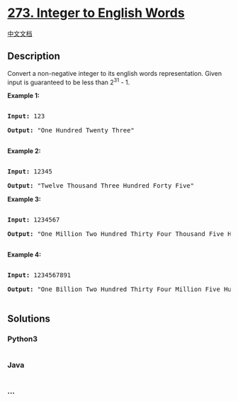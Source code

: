 # [273. Integer to English Words](https://leetcode.com/problems/integer-to-english-words)

[中文文档](/solution/0200-0299/0273.Integer%20to%20English%20Words/README.md)

## Description
<p>Convert a non-negative integer to its english words representation. Given input is guaranteed to be less than 2<sup>31</sup> - 1.</p>



<p><b>Example 1:</b></p>



<pre>

<b>Input:</b> 123

<b>Output:</b> &quot;One Hundred Twenty Three&quot;

</pre>



<p><b>Example 2:</b></p>



<pre>

<b>Input:</b> 12345

<b>Output:</b> &quot;Twelve Thousand Three Hundred Forty Five&quot;</pre>



<p><b>Example 3:</b></p>



<pre>

<b>Input:</b> 1234567

<b>Output:</b> &quot;One Million Two Hundred Thirty Four Thousand Five Hundred Sixty Seven&quot;

</pre>



<p><b>Example 4:</b></p>



<pre>

<b>Input:</b> 1234567891

<b>Output:</b> &quot;One Billion Two Hundred Thirty Four Million Five Hundred Sixty Seven Thousand Eight Hundred Ninety One&quot;

</pre>




## Solutions


<!-- tabs:start -->

### **Python3**

```python

```

### **Java**

```java

```

### **...**
```

```

<!-- tabs:end -->